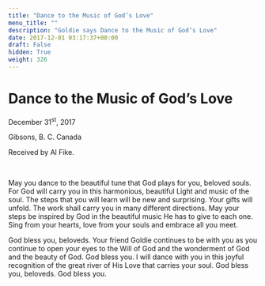 ```yaml
---
title: "Dance to the Music of God’s Love"
menu_title: ""
description: "Goldie says Dance to the Music of God’s Love"
date: 2017-12-01 03:17:37+00:00
draft: False
hidden: True
weight: 326
---
```

# Dance to the Music of God’s Love

December 31<sup>st</sup>, 2017

Gibsons, B. C. Canada

Received by Al Fike.

 

May you dance to the beautiful tune that God plays for you, beloved souls. For God will carry you in this harmonious, beautiful Light and music of the soul. The steps that you will learn will be new and surprising. Your gifts will unfold. The work shall carry you in many different directions. May your steps be inspired by God in the beautiful music He has to give to each one. Sing from your hearts, love from your souls and embrace all you meet.

God bless you, beloveds. Your friend Goldie continues to be with you as you continue to open your eyes to the Will of God and the wonderment of God and the beauty of God. God bless you. I will dance with you in this joyful recognition of the great river of His Love that carries your soul. God bless you, beloveds. God bless you.